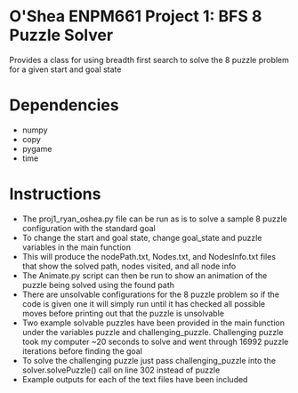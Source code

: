 # O'Shea ENPM661 Project 1: BFS 8 Puzzle Solver
Provides a class for using breadth first search to solve the 8 puzzle problem for a given start and goal state

# Dependencies
- numpy
- copy
- pygame
- time

# Instructions
- The proj1_ryan_oshea.py file can be run as is to solve a sample 8 puzzle configuration with the standard goal
- To change the start and goal state, change goal_state and puzzle variables in the main function
- This will produce the nodePath.txt, Nodes.txt, and NodesInfo.txt files that show the solved path, nodes visited, and all node info
- The Animate.py script can then be run to show an animation of the puzzle being solved using the found path
- There are unsolvable configurations for the 8 puzzle problem so if the code is given one it will simply run until it has checked all possible moves before printing out that the puzzle is unsolvable
- Two example solvable puzzles have been provided in the main function under the variables puzzle and challenging_puzzle. Challenging puzzle took my computer ~20 seconds to solve and went through 16992 puzzle iterations before finding the goal
- To solve the challenging puzzle just pass challenging_puzzle into the solver.solvePuzzle() call on line 302 instead of puzzle
- Example outputs for each of the text files have been included